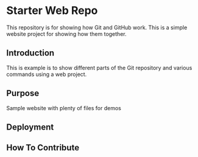 # Starter Web Repo

This repository is for showing how Git and GitHub work.
This is a simple website project for showing how them together.

## Introduction

This is example is to show different parts of the Git repository and various commands using a web project.  

## Purpose

Sample website with plenty of files for demos
## Deployment
## How To Contribute